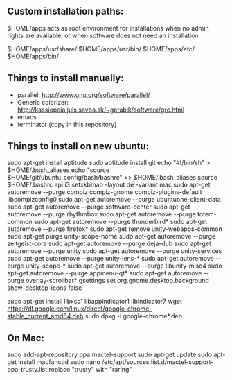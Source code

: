 ## Custom installation paths:
$HOME/apps acts as root environment for installations when no admin rights are
available, or when software does not need an installation

$HOME/apps/usr/share/
$HOME/apps/usr/bin/
$HOME/apps/etc/
$HOME/apps/bin/


## Things to install manually: ##
- parallel: http://www.gnu.org/software/parallel/
- Generic colorizer: http://kassiopeia.juls.savba.sk/~garabik/software/grc.html
- emacs
- terminator (copy in this repository)

## Things to install on new ubuntu: ##

sudo apt-get install aptitude
sudo aptitude install git
echo "#!/bin/sh" > $HOME/.bash_aliases
echo "source \$HOME/git/ubuntu_config/bash/bashrc" >> $HOME/.bash_aliases
source $HOME/.bashrc
api i3
setxkbmap -layout de -variant mac
sudo apt-get autoremove --purge compiz compiz-gnome compiz-plugins-default libcompizconfig0
sudo apt-get autoremove --purge ubuntuone-client-data
sudo apt-get autoremove --purge software-center
sudo apt-get autoremove --purge rhythmbox
sudo apt-get autoremove --purge totem-common
sudo apt-get autoremove --purge thunderbird*
sudo apt-get autoremove --purge firefox*
sudo apt-get remove unity-webapps-common
sudo apt-get purge unity-scope-home
sudo apt-get autoremove --purge zeitgeist-core
sudo apt-get autoremove --purge deja-dub
sudo apt-get autoremove --purge unity
sudo apt-get autoremove --purge unity-services
sudo apt-get autoremove --purge unity-lens-*
sudo apt-get autoremove --purge unity-scope-*
sudo apt-get autoremove --purge libunity-misc4
sudo apt-get autoremove --purge appmenu-qt*
sudo apt-get autoremove --purge overlay-scrollbar*
gsettings set org.gnome.desktop.background show-desktop-icons false

sudo apt-get install libxss1 libappindicator1 libindicator7
wget https://dl.google.com/linux/direct/google-chrome-stable_current_amd64.deb
sudo dpkg -i google-chrome*.deb



## On Mac: ##
sudo add-apt-repository ppa:mactel-support
sudo apt-get update
sudo apt-get install macfanctld
sudo nano /etc/apt/sources.list.d/mactel-support-ppa-trusty.list
replace "trusty" with "raring"